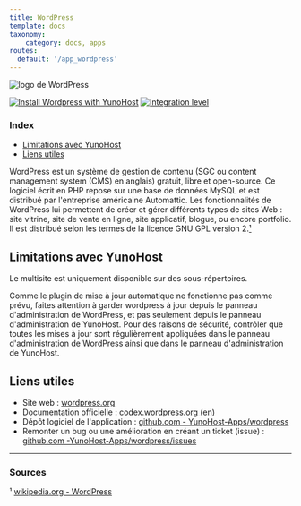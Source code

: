 ```yaml
---
title: WordPress
template: docs
taxonomy:
    category: docs, apps
routes:
  default: '/app_wordpress'
---
```


![logo de WordPress](image://wordpress_logo.svg?resize=,80)

[![Install Wordpress with YunoHost](https://install-app.yunohost.org/install-with-yunohost.png)](https://install-app.yunohost.org/?app=wordpress) [![Integration level](https://dash.yunohost.org/integration/wordpress.svg)](https://dash.yunohost.org/appci/app/wordpress)

### Index

- [Limitations avec YunoHost](#limitations-avec-yunohost)
- [Liens utiles](#liens-utiles)

WordPress est un système de gestion de contenu (SGC ou content management system (CMS) en anglais) gratuit, libre et open-source. Ce logiciel écrit en PHP repose sur une base de données MySQL et est distribué par l'entreprise américaine Automattic. Les fonctionnalités de WordPress lui permettent de créer et gérer différents types de sites Web : site vitrine, site de vente en ligne, site applicatif, blogue, ou encore portfolio. Il est distribué selon les termes de la licence GNU GPL version 2.[¹](#sources)

## Limitations avec YunoHost

Le multisite est uniquement disponible sur des sous-répertoires.

Comme le plugin de mise à jour automatique ne fonctionne pas comme prévu, faites attention à garder wordpress à jour depuis le panneau d'administration de WordPress, et pas seulement depuis le panneau d'administration de YunoHost. Pour des raisons de sécurité, contrôler que toutes les mises à jour sont régulièrement appliquées dans le panneau d'administration de WordPress ainsi que dans le panneau d'administration de YunoHost.

## Liens utiles

+ Site web : [wordpress.org](https://fr.wordpress.org/)
+ Documentation officielle : [codex.wordpress.org (en)](https://codex.wordpress.org/)
+ Dépôt logiciel de l'application : [github.com - YunoHost-Apps/wordpress](https://github.com/YunoHost-Apps/wordpress_ynh)
+ Remonter un bug ou une amélioration en créant un ticket (issue) : [github.com -YunoHost-Apps/wordpress/issues](https://github.com/YunoHost-Apps/wordpress_ynh/issues)

-----------

### Sources

¹ [wikipedia.org - WordPress](https://fr.wikipedia.org/wiki/WordPress)
